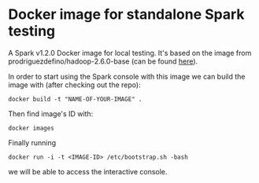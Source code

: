 # Docker image for standalone Spark testing
A Spark v1.2.0 Docker image for local testing. It's based on the image from prodriguezdefino/hadoop-2.6.0-base (can be found [here](https://github.com/prodriguezdefino/docker-hadoop-2.6.0-base)).

In order to start using the Spark console with this image we can build the image with (after checking out the repo):

```
docker build -t "NAME-OF-YOUR-IMAGE" .
```

Then find image's ID with:

```
docker images
```

Finally running 

```docker run -i -t <IMAGE-ID> /etc/bootstrap.sh -bash``` 

we will be able to access the interactive console. 
